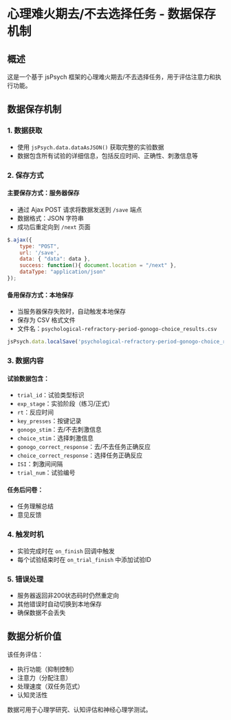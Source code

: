 # 心理难火期去/不去选择任务 - 数据保存机制

## 概述
这是一个基于 jsPsych 框架的心理难火期去/不去选择任务，用于评估注意力和执行功能。

## 数据保存机制

### 1. 数据获取
- 使用 `jsPsych.data.dataAsJSON()` 获取完整的实验数据
- 数据包含所有试验的详细信息，包括反应时间、正确性、刺激信息等

### 2. 保存方式

#### 主要保存方式：服务器保存
- 通过 Ajax POST 请求将数据发送到 `/save` 端点
- 数据格式：JSON 字符串
- 成功后重定向到 `/next` 页面

```javascript
$.ajax({
    type: "POST",
    url: '/save',
    data: { "data": data },
    success: function(){ document.location = "/next" },
    dataType: "application/json"
});
```

#### 备用保存方式：本地保存
- 当服务器保存失败时，自动触发本地保存
- 保存为 CSV 格式文件
- 文件名：`psychological-refractory-period-gonogo-choice_results.csv`

```javascript
jsPsych.data.localSave('psychological-refractory-period-gonogo-choice_results.csv', 'csv');
```

### 3. 数据内容

#### 试验数据包含：
- `trial_id`：试验类型标识
- `exp_stage`：实验阶段（练习/正式）
- `rt`：反应时间
- `key_presses`：按键记录
- `gonogo_stim`：去/不去刺激信息
- `choice_stim`：选择刺激信息
- `gonogo_correct_response`：去/不去任务正确反应
- `choice_correct_response`：选择任务正确反应
- `ISI`：刺激间间隔
- `trial_num`：试验编号

#### 任务后问卷：
- 任务理解总结
- 意见反馈

### 4. 触发时机
- 实验完成时在 `on_finish` 回调中触发
- 每个试验结束时在 `on_trial_finish` 中添加试验ID

### 5. 错误处理
- 服务器返回非200状态码时仍然重定向
- 其他错误时自动切换到本地保存
- 确保数据不会丢失

## 数据分析价值
该任务评估：
- 执行功能（抑制控制）
- 注意力（分配注意）
- 处理速度（双任务范式）
- 认知灵活性

数据可用于心理学研究、认知评估和神经心理学测试。